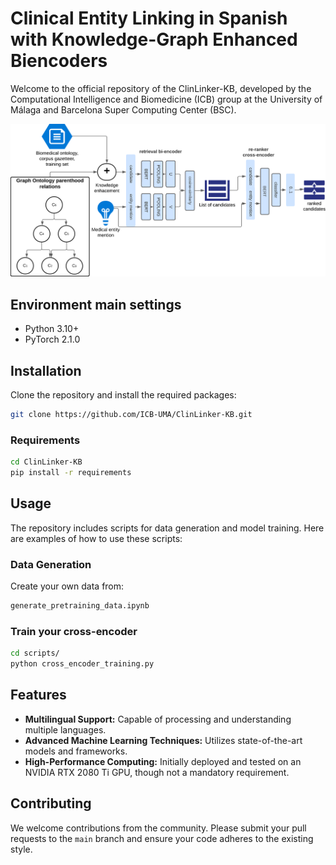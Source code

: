 

# Clinical Entity Linking in Spanish with Knowledge-Graph Enhanced Biencoders

Welcome to the official repository of the ClinLinker-KB, developed by the Computational Intelligence and Biomedicine (ICB) group at the University of Málaga and Barcelona Super Computing Center (BSC). 

![ClinLinker-KB architecture for information retrieval and candidate reranking](pics/ClinLinkerKB.png)


## Environment main settings

- Python 3.10+
- PyTorch 2.1.0

## Installation

Clone the repository and install the required packages:

```bash
git clone https://github.com/ICB-UMA/ClinLinker-KB.git
```

### Requirements

```bash
cd ClinLinker-KB
pip install -r requirements
```

## Usage

The repository includes scripts for data generation and model training. Here are examples of how to use these scripts:

### Data Generation

Create your own data from:


```bash
generate_pretraining_data.ipynb
```


### Train your cross-encoder

```bash
cd scripts/
python cross_encoder_training.py 

```

## Features

- **Multilingual Support:** Capable of processing and understanding multiple languages.
- **Advanced Machine Learning Techniques:** Utilizes state-of-the-art models and frameworks.
- **High-Performance Computing:** Initially deployed and tested on an NVIDIA RTX 2080 Ti GPU, though not a mandatory requirement.

## Contributing

We welcome contributions from the community. Please submit your pull requests to the `main` branch and ensure your code adheres to the existing style.


